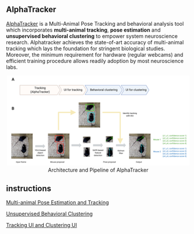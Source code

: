 ## AlphaTracker
[AlphaTracker](https://github.com/ZexinChen/algorithm) is a Multi-Animal Pose Tracking and behavioral analysis tool which incorporates **multi-animal tracking**, **pose estimation** and **unsupervised behavioral clustering** to empower system neuroscience research. Alphatracker achieves the state-of-art accuracy of multi-animal tracking which lays the foundation for stringent biological studies. Moreover, the minimum requirement for hardware (regular webcams) and efficient training procedure allows readily adoption by most neuroscience labs.

<div align="center">
    <img src="Manual/pipeline.png", width="500" alt><br>
    Architecture and Pipeline of AlphaTracker
</div>

## instructions

[Multi-animal Pose Estimation and Tracking](https://github.com/RuihanZhang2015/AlphaTracker/blob/master/Manual/01%20Tracking.md)

[Unsupervised Behavioral Clustering](https://github.com/RuihanZhang2015/AlphaTracker/blob/master/Manual/02%20Behavioral%20Clustering.md)

[Tracking UI and Clustering UI](https://github.com/RuihanZhang2015/AlphaTracker/blob/master/Manual/03%20UI.md)

